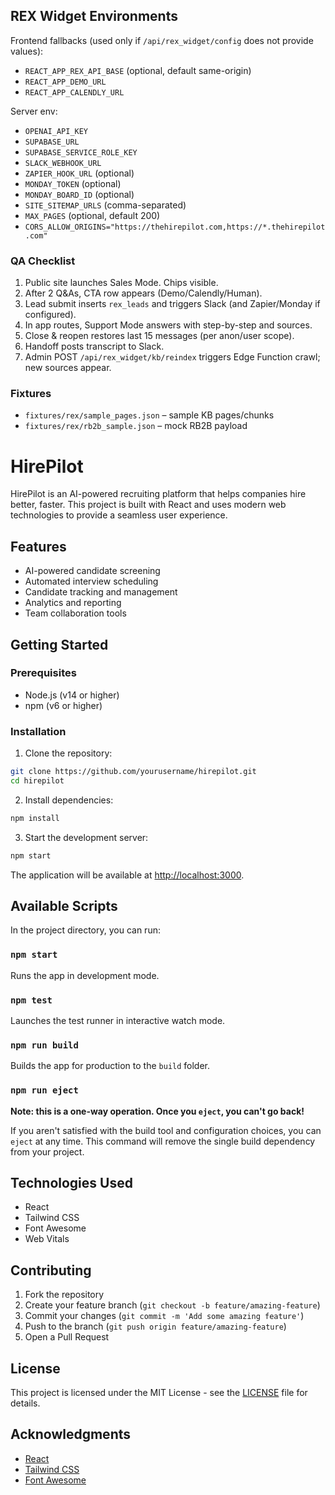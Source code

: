 ## REX Widget Environments

Frontend fallbacks (used only if `/api/rex_widget/config` does not provide values):

- `REACT_APP_REX_API_BASE` (optional, default same-origin)
- `REACT_APP_DEMO_URL`
- `REACT_APP_CALENDLY_URL`

Server env:

- `OPENAI_API_KEY`
- `SUPABASE_URL`
- `SUPABASE_SERVICE_ROLE_KEY`
- `SLACK_WEBHOOK_URL`
- `ZAPIER_HOOK_URL` (optional)
- `MONDAY_TOKEN` (optional)
- `MONDAY_BOARD_ID` (optional)
- `SITE_SITEMAP_URLS` (comma-separated)
- `MAX_PAGES` (optional, default 200)
- `CORS_ALLOW_ORIGINS="https://thehirepilot.com,https://*.thehirepilot.com"`

### QA Checklist

1. Public site launches Sales Mode. Chips visible.
2. After 2 Q&As, CTA row appears (Demo/Calendly/Human).
3. Lead submit inserts `rex_leads` and triggers Slack (and Zapier/Monday if configured).
4. In app routes, Support Mode answers with step-by-step and sources.
5. Close & reopen restores last 15 messages (per anon/user scope).
6. Handoff posts transcript to Slack.
7. Admin POST `/api/rex_widget/kb/reindex` triggers Edge Function crawl; new sources appear.

### Fixtures

- `fixtures/rex/sample_pages.json` – sample KB pages/chunks
- `fixtures/rex/rb2b_sample.json` – mock RB2B payload

# HirePilot

HirePilot is an AI-powered recruiting platform that helps companies hire better, faster. This project is built with React and uses modern web technologies to provide a seamless user experience.

## Features

- AI-powered candidate screening
- Automated interview scheduling
- Candidate tracking and management
- Analytics and reporting
- Team collaboration tools

## Getting Started

### Prerequisites

- Node.js (v14 or higher)
- npm (v6 or higher)

### Installation

1. Clone the repository:
```bash
git clone https://github.com/yourusername/hirepilot.git
cd hirepilot
```

2. Install dependencies:
```bash
npm install
```

3. Start the development server:
```bash
npm start
```

The application will be available at [http://localhost:3000](http://localhost:3000).

## Available Scripts

In the project directory, you can run:

### `npm start`

Runs the app in development mode.

### `npm test`

Launches the test runner in interactive watch mode.

### `npm run build`

Builds the app for production to the `build` folder.

### `npm run eject`

**Note: this is a one-way operation. Once you `eject`, you can't go back!**

If you aren't satisfied with the build tool and configuration choices, you can `eject` at any time. This command will remove the single build dependency from your project.

## Technologies Used

- React
- Tailwind CSS
- Font Awesome
- Web Vitals

## Contributing

1. Fork the repository
2. Create your feature branch (`git checkout -b feature/amazing-feature`)
3. Commit your changes (`git commit -m 'Add some amazing feature'`)
4. Push to the branch (`git push origin feature/amazing-feature`)
5. Open a Pull Request

## License

This project is licensed under the MIT License - see the [LICENSE](LICENSE) file for details.

## Acknowledgments

- [React](https://reactjs.org/)
- [Tailwind CSS](https://tailwindcss.com/)
- [Font Awesome](https://fontawesome.com/) 